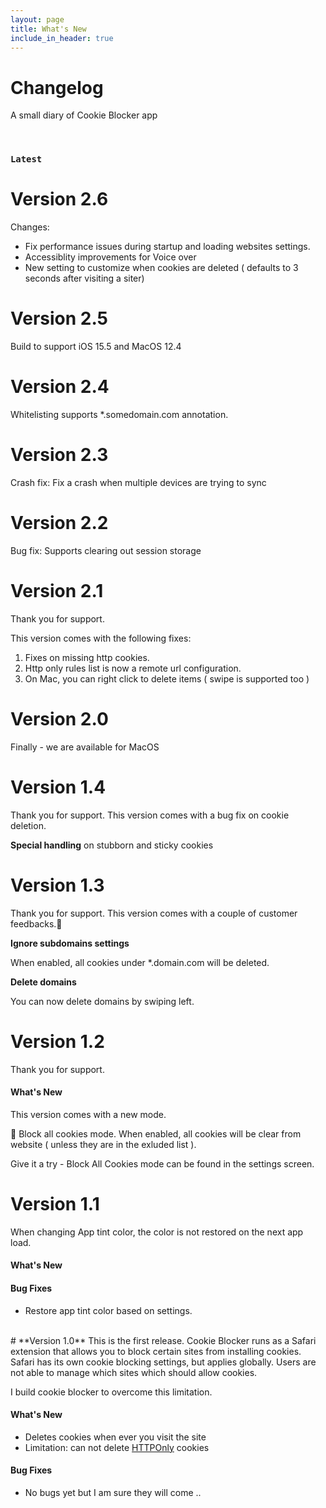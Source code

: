 ```yaml
---
layout: page
title: What's New
include_in_header: true
---
```


# Changelog
A small diary of Cookie Blocker app

<br>

### `Latest`
# **Version 2.6**
Changes:
- Fix performance issues during startup and loading websites settings.
- Accessiblity improvements for Voice over
- New setting to customize when cookies are deleted ( defaults to 3 seconds after visiting a siter)


# **Version 2.5**
Build to support iOS 15.5 and MacOS 12.4

# **Version 2.4**
Whitelisting supports *.somedomain.com annotation.

# **Version 2.3**
Crash fix: Fix a crash when multiple devices are trying to sync


# **Version 2.2**
Bug fix: Supports clearing out session storage

# **Version 2.1**
Thank you for support.

This version comes with the following fixes:

1. Fixes on missing http cookies.
2. Http only rules list is now a remote url configuration.
3. On Mac, you can right click to delete items ( swipe is supported too )

# **Version 2.0**

Finally - we are available for MacOS

# **Version 1.4**
Thank you for support. This version comes with a bug fix on cookie deletion.

**Special handling** on stubborn and sticky cookies

# **Version 1.3**

Thank you for support.
This version comes with a couple of customer feedbacks.🎉

**Ignore subdomains settings**

When enabled, all cookies under *.domain.com will be deleted.

**Delete domains**

You can now delete domains by swiping left.

# **Version 1.2**
Thank you for support.

#### What's New
This version comes with a new mode.

🎉 Block all cookies mode.
When enabled, all cookies will be clear from website ( unless they are in the exluded list ).

Give it a try - Block All Cookies mode can be found in the settings screen.

# **Version 1.1**
When changing App tint color, the color is not restored on the next app load.

#### What's New

#### Bug Fixes
- Restore app tint color based on settings.

<br>
# **Version 1.0**
This is the first release.
Cookie Blocker runs as a Safari extension that allows you to block certain sites from installing cookies.
Safari has its own cookie blocking settings, but applies globally.
Users are not able to manage which sites which should allow cookies.

I build cookie blocker to overcome this limitation.

#### What's New
- Deletes cookies when ever you visit the site
- Limitation: can not delete [HTTPOnly](https://developer.mozilla.org/en-US/docs/Web/HTTP/Cookies) cookies

#### Bug Fixes
- No bugs yet but I am sure they will come ..

<br>
